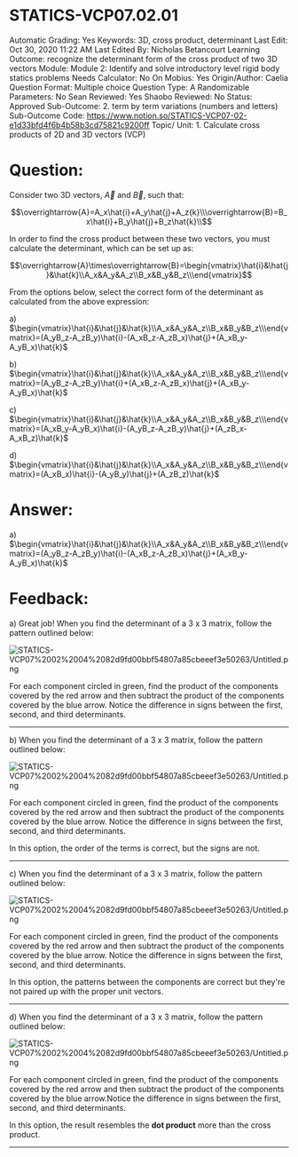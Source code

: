 # STATICS-VCP07.02.01

Automatic Grading: Yes
Keywords: 3D, cross product, determinant
Last Edit: Oct 30, 2020 11:22 AM
Last Edited By: Nicholas Betancourt
Learning Outcome: recognize the determinant form of the cross product of two 3D vectors
Module: Module 2: Identify and solve introductory level rigid body statics problems
Needs Calculator: No
On Mobius: Yes
Origin/Author: Caelia
Question Format: Multiple choice
Question Type: A
Randomizable Parameters: No
Sean Reviewed: Yes
Shaobo Reviewed: No
Status: Approved
Sub-Outcome: 2. term by term variations (numbers and letters)
Sub-Outcome Code: https://www.notion.so/STATICS-VCP07-02-e1d33bfd4f6b4b58b3cd75821c9200ff
Topic/ Unit: 1. Calculate cross products of 2D and 3D vectors (VCP)

# Question:

Consider two 3D vectors, $\overrightarrow{A}$ and $\overrightarrow{B}$, such that:

$$\overrightarrow{A}=A_x\hat{i}+A_y\hat{j}+A_z{k}\\\overrightarrow{B}=B_x\hat{i}+B_y\hat{j}+B_z\hat{k}\\$$

In order to find the cross product between these two vectors, you must calculate the determinant, which can be set up as:

$$\overrightarrow{A}\times\overrightarrow{B}=\begin{vmatrix}\hat{i}&\hat{j}&\hat{k}\\A_x&A_y&A_z\\B_x&B_y&B_z\\\end{vmatrix}$$

From the options below, select the correct form of the determinant as calculated from the above expression:

a) $\begin{vmatrix}\hat{i}&\hat{j}&\hat{k}\\A_x&A_y&A_z\\B_x&B_y&B_z\\\end{vmatrix}=(A_yB_z-A_zB_y)\hat{i}-(A_xB_z-A_zB_x)\hat{j}+(A_xB_y-A_yB_x)\hat{k}$

b) $\begin{vmatrix}\hat{i}&\hat{j}&\hat{k}\\A_x&A_y&A_z\\B_x&B_y&B_z\\\end{vmatrix}=(A_yB_z-A_zB_y)\hat{i}+(A_xB_z-A_zB_x)\hat{j}+(A_xB_y-A_yB_x)\hat{k}$

c) $\begin{vmatrix}\hat{i}&\hat{j}&\hat{k}\\A_x&A_y&A_z\\B_x&B_y&B_z\\\end{vmatrix}=(A_xB_y-A_yB_x)\hat{i}-(A_yB_z-A_zB_y)\hat{j}+(A_zB_x-A_xB_z)\hat{k}$

d) $\begin{vmatrix}\hat{i}&\hat{j}&\hat{k}\\A_x&A_y&A_z\\B_x&B_y&B_z\\\end{vmatrix}=(A_xB_x)\hat{i}-(A_yB_y)\hat{j}+(A_zB_z)\hat{k}$

# Answer:

a) $\begin{vmatrix}\hat{i}&\hat{j}&\hat{k}\\A_x&A_y&A_z\\B_x&B_y&B_z\\\end{vmatrix}=(A_yB_z-A_zB_y)\hat{i}-(A_xB_z-A_zB_x)\hat{j}+(A_xB_y-A_yB_x)\hat{k}$

# Feedback:

a) Great job! When you find the determinant of a 3 x 3 matrix, follow the pattern outlined below:

![STATICS-VCP07%2002%2004%2082d9fd00bbf54807a85cbeeef3e50263/Untitled.png](STATICS-VCP07%2002%2004%2082d9fd00bbf54807a85cbeeef3e50263/Untitled.png)

For each component circled in green, find the product of the components covered by the red arrow and then subtract the product of the components covered by the blue arrow. Notice the difference in signs between the first, second, and third determinants. 

---

b) When you find the determinant of a 3 x 3 matrix, follow the pattern outlined below:

![STATICS-VCP07%2002%2004%2082d9fd00bbf54807a85cbeeef3e50263/Untitled.png](STATICS-VCP07%2002%2004%2082d9fd00bbf54807a85cbeeef3e50263/Untitled.png)

For each component circled in green, find the product of the components covered by the red arrow and then subtract the product of the components covered by the blue arrow. Notice the difference in signs between the first, second, and third determinants. 

In this option, the order of the terms is correct, but the signs are not. 

---

c) When you find the determinant of a 3 x 3 matrix, follow the pattern outlined below:

![STATICS-VCP07%2002%2004%2082d9fd00bbf54807a85cbeeef3e50263/Untitled.png](STATICS-VCP07%2002%2004%2082d9fd00bbf54807a85cbeeef3e50263/Untitled.png)

For each component circled in green, find the product of the components covered by the red arrow and then subtract the product of the components covered by the blue arrow. Notice the difference in signs between the first, second, and third determinants. 

In this option, the patterns between the components are correct but they're not paired up with the proper unit vectors. 

---

d) When you find the determinant of a 3 x 3 matrix, follow the pattern outlined below:

![STATICS-VCP07%2002%2004%2082d9fd00bbf54807a85cbeeef3e50263/Untitled.png](STATICS-VCP07%2002%2004%2082d9fd00bbf54807a85cbeeef3e50263/Untitled.png)

For each component circled in green, find the product of the components covered by the red arrow and then subtract the product of the components covered by the blue arrow.Notice the difference in signs between the first, second, and third determinants. 

In this option, the result resembles the **dot product** more than the cross product. 

---